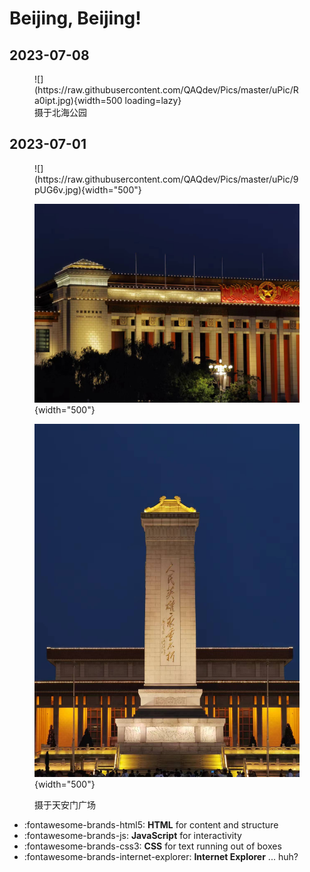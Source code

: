 # Beijing, Beijing!

## 2023-07-08

<figure markdown>
  ![](https://raw.githubusercontent.com/QAQdev/Pics/master/uPic/Ra0ipt.jpg){width=500 loading=lazy}
  <figcaption>摄于北海公园</figcaption>
</figure>

## 2023-07-01

<figure markdown>
  ![](https://raw.githubusercontent.com/QAQdev/Pics/master/uPic/9pUG6v.jpg){width="500"} 
  
  ![](https://raw.githubusercontent.com/QAQdev/Pics/master/uPic/CWLlcn.jpg){width="500"}

  ![](https://raw.githubusercontent.com/QAQdev/Pics/master/uPic/skHe80.jpg){width="500"}
  
  <figcaption>摄于天安门广场</figcaption>
</figure> 

<div class="grid cards" markdown>

- :fontawesome-brands-html5: __HTML__ for content and structure
- :fontawesome-brands-js: __JavaScript__ for interactivity
- :fontawesome-brands-css3: __CSS__ for text running out of boxes
- :fontawesome-brands-internet-explorer: __Internet Explorer__ ... huh?

</div>